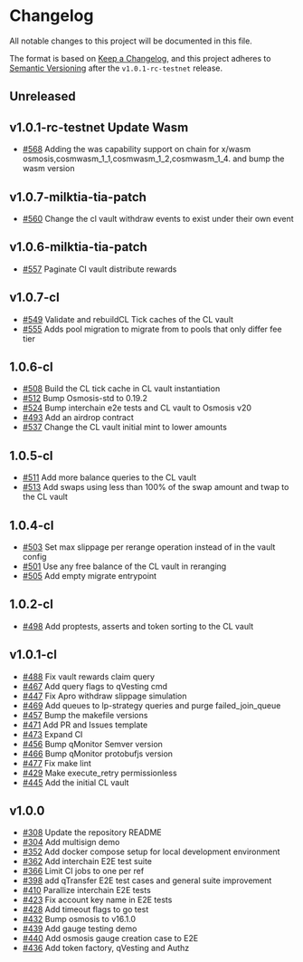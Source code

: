 <!--
Guiding Principles:

Changelogs are for humans, not machines.
There should be an entry for every single version.
The same types of changes should be grouped.
Versions and sections should be linkable.
The latest version comes first.
The release date of each version is displayed.
Mention whether you follow Semantic Versioning.

Usage:

Change log entries are to be added to the Unreleased section under the
appropriate stanza (see below). Each entry should ideally include a tag and
the Github issue reference in the following format:

* (<tag>) \#<issue-number> message

The issue numbers will later be link-ified during the release process so you do
not have to worry about including a link manually, but you can if you wish.

Types of changes (Stanzas):

"Features" for new features.
"Improvements" for changes in existing functionality.
"Deprecated" for soon-to-be removed features.
"Bug Fixes" for any bug fixes.
"Client Breaking" for breaking CLI commands and REST routes used by end-users.
"API Breaking" for breaking exported APIs used by developers building on SDK.
"State Machine Breaking" for any changes that result in a different AppState
given same genesisState and txList.
Ref: https://keepachangelog.com/en/1.1.0/
-->
# Changelog


All notable changes to this project will be documented in this file.

The format is based on [Keep a Changelog](https://keepachangelog.com/en/1.0.0/),
and this project adheres to [Semantic Versioning](https://semver.org/spec/v2.0.0.html) after the `v1.0.1-rc-testnet` release.

## Unreleased

## v1.0.1-rc-testnet Update Wasm
* [#568](https://github.com/quasar-finance/quasar/pull/568) Adding the was capability support on chain for x/wasm osmosis,cosmwasm_1_1,cosmwasm_1_2,cosmwasm_1_4. and bump the wasm version


## v1.0.7-milktia-tia-patch
* [#560](https://github.com/quasar-finance/quasar/pull/560) Change the cl vault withdraw events to exist under their own event

## v1.0.6-milktia-tia-patch

* [#557](https://github.com/quasar-finance/quasar/pull/557) Paginate Cl vault distribute rewards

## v1.0.7-cl
* [#549](https://github.com/quasar-finance/quasar/pull/549) Validate and rebuildCL Tick caches of the CL vault
* [#555](https://github.com/quasar-finance/quasar/pull/555) Adds pool migration to migrate from to pools that only differ fee tier

## 1.0.6-cl
* [#508](https://github.com/quasar-finance/quasar/pull/508) Build the CL tick cache in CL vault instantiation
* [#512](https://github.com/quasar-finance/quasar/pull/512) Bump Osmosis-std to 0.19.2
* [#524](https://github.com/quasar-finance/quasar/pull/524) Bump interchain e2e tests and CL vault to Osmosis v20 
* [#493](https://github.com/quasar-finance/quasar/pull/493) Add an airdrop contract
* [#537](https://github.com/quasar-finance/quasar/pull/537) Change the CL vault initial mint to lower amounts


## 1.0.5-cl
* [#511](https://github.com/quasar-finance/quasar/pull/511) Add more balance queries to the CL vault
* [#513](https://github.com/quasar-finance/quasar/pull/513) Add swaps using less than 100% of the swap amount and twap to the CL vault

## 1.0.4-cl
* [#503](https://github.com/quasar-finance/quasar/pull/503) Set max slippage per rerange operation instead of in the vault config
* [#501](https://github.com/quasar-finance/quasar/pull/501) Use any free balance of the CL vault in reranging
* [#505](https://github.com/quasar-finance/quasar/pull/505) Add empty migrate entrypoint

## 1.0.2-cl
* [#498](https://github.com/quasar-finance/quasar/pull/498) Add proptests, asserts and token sorting to the CL vault

## v1.0.1-cl
* [#488](https://github.com/quasar-finance/quasar/pull/448) Fix vault rewards claim query
* [#467](https://github.com/quasar-finance/quasar/pull/467) Add query flags to qVesting cmd
* [#447](https://github.com/quasar-finance/quasar/pull/447) Fix Apro withdraw slippage simulation
* [#469](https://github.com/quasar-finance/quasar/pull/469) Add queues to lp-strategy queries and purge failed_join_queue
* [#457](https://github.com/quasar-finance/quasar/pull/457) Bump the makefile versions
* [#471](https://github.com/quasar-finance/quasar/pull/471) Add PR and Issues template
* [#473](https://github.com/quasar-finance/quasar/pull/473) Expand CI
* [#456](https://github.com/quasar-finance/quasar/pull/456) Bump qMonitor Semver version
* [#466](https://github.com/quasar-finance/quasar/pull/466) Bump qMonitor protobufjs version
* [#477](https://github.com/quasar-finance/quasar/pull/477) Fix make lint
* [#429](https://github.com/quasar-finance/quasar/pull/429) Make execute_retry permissionless
* [#445](https://github.com/quasar-finance/quasar/pull/445) Add the initial CL vault


## v1.0.0
* [#308](https://github.com/quasar-finance/quasar/pull/308) Update the repository README
* [#304](https://github.com/quasar-finance/quasar/pull/304) Add multisign demo
* [#352](https://github.com/quasar-finance/quasar/pull/352) Add docker compose setup for local development environment
* [#362](https://github.com/quasar-finance/quasar/pull/362) Add interchain E2E test suite
* [#366](https://github.com/quasar-finance/quasar/pull/366) Limit CI jobs to one per ref
* [#398](https://github.com/quasar-finance/quasar/pull/398) add qTransfer E2E test cases and general suite improvement
* [#410](https://github.com/quasar-finance/quasar/pull/410) Parallize interchain E2E tests
* [#423](https://github.com/quasar-finance/quasar/pull/423) Fix account key name in E2E tests
* [#428](https://github.com/quasar-finance/quasar/pull/428) Add timeout flags to go test
* [#432](https://github.com/quasar-finance/quasar/pull/432) Bump osmosis to v16.1.0
* [#439](https://github.com/quasar-finance/quasar/pull/439) Add gauge testing demo
* [#440](https://github.com/quasar-finance/quasar/pull/440) Add osmosis gauge creation case to E2E
* [#436](https://github.com/quasar-finance/quasar/pull/436) Add token factory, qVesting and Authz
